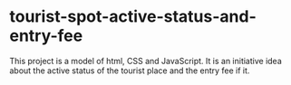 # tourist-spot-active-status-and-entry-fee
This project is a model of html, CSS and JavaScript. It is an initiative idea about the active status of the tourist place and the entry fee if it.
